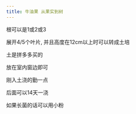 ```yaml
---
title: 牛油果 从果实到树
---
```


根可以是1或2或3

展开4/5个叶片, 并且高度在12cm以上时可以转成土培

土是拼多多买的

放在室内窗边即可

刚入土浇的勤一点

后面可以14天一浇

如果长菌的话可以用小粉

